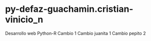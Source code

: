 # py-defaz-guachamin.cristian-vinicio_n
Desarrollo web Python-R
Cambio 1
Cambio juanita 1
Cambio pepito 2
